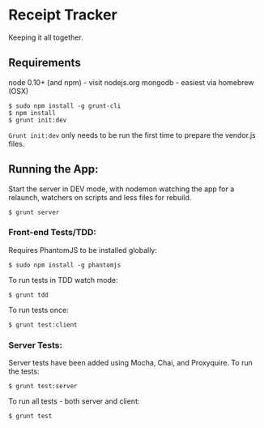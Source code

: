 # Receipt Tracker

Keeping it all together.

## Requirements

node 0.10+ (and npm) - visit nodejs.org
mongodb - easiest via homebrew (OSX)

    $ sudo npm install -g grunt-cli
    $ npm install
    $ grunt init:dev

`Grunt init:dev` only needs to be run the first time to prepare the vendor.js
files.

## Running the App:

Start the server in DEV mode, with nodemon watching the app for a relaunch,
watchers on scripts and less files for rebuild.

    $ grunt server

### Front-end Tests/TDD:

Requires PhantomJS to be installed globally:

    $ sudo npm install -g phantomjs

To run tests in TDD watch mode:

    $ grunt tdd

To run tests once:

    $ grunt test:client

### Server Tests:

Server tests have been added using Mocha, Chai, and Proxyquire. To run the
tests:

    $ grunt test:server

To run all tests - both server and client:

    $ grunt test
